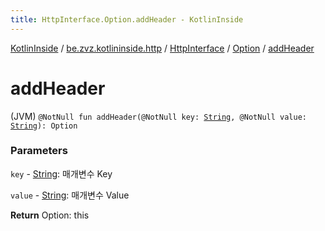 ```yaml
---
title: HttpInterface.Option.addHeader - KotlinInside
---
```


[KotlinInside](../../../index.html) / [be.zvz.kotlininside.http](../../index.html) / [HttpInterface](../index.html) / [Option](index.html) / [addHeader](./add-header.html)

# addHeader

(JVM) `@NotNull fun addHeader(@NotNull key: `[`String`](https://kotlinlang.org/api/latest/jvm/stdlib/kotlin/-string/index.html)`, @NotNull value: `[`String`](https://kotlinlang.org/api/latest/jvm/stdlib/kotlin/-string/index.html)`): Option`

### Parameters

`key` - [String](https://kotlinlang.org/api/latest/jvm/stdlib/kotlin/-string/index.html): 매개변수 Key

`value` - [String](https://kotlinlang.org/api/latest/jvm/stdlib/kotlin/-string/index.html): 매개변수 Value

**Return**
Option: this

